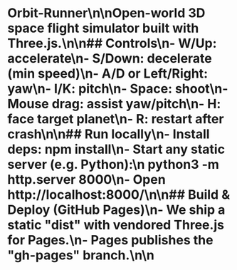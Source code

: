 # Orbit-Runner\n\nOpen-world 3D space flight simulator built with Three.js.\n\n## Controls\n- W/Up: accelerate\n- S/Down: decelerate (min speed)\n- A/D or Left/Right: yaw\n- I/K: pitch\n- Space: shoot\n- Mouse drag: assist yaw/pitch\n- H: face target planet\n- R: restart after crash\n\n## Run locally\n- Install deps: npm install\n- Start any static server (e.g. Python):\n  python3 -m http.server 8000\n- Open http://localhost:8000/\n\n## Build & Deploy (GitHub Pages)\n- We ship a static "dist" with vendored Three.js for Pages.\n- Pages publishes the "gh-pages" branch.\n\n
